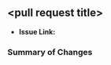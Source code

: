 ## \<pull request title\>
* __Issue Link:__ <!-- Use [magic GitHub words](https://help.github.com/articles/closing-issues-using-keywords/) to link to the issue here -->

### Summary of Changes
<!-- This can be a bulleted list or a couple easy to understand sentences. -->
